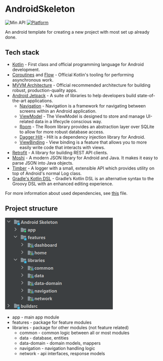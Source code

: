 # AndroidSkeleton
![Min API](https://img.shields.io/badge/API-23%2B-orange.svg?style=flat)
[![Platform](https://img.shields.io/badge/platform-Android-green.svg)](http://developer.android.com/index.html)

An android template for creating a new project with most set up already done.

## Tech stack

- [Kotlin](https://kotlinlang.org/) - First class and official programming language for Android development.
- [Coroutines](https://kotlinlang.org/docs/reference/coroutines-overview.html) and [Flow](https://kotlinlang.org/docs/reference/coroutines/flow.html#asynchronous-flow) - Official Kotlin's tooling for performing asynchronous work.
- [MVVM Architecture](https://developer.android.com/jetpack/guide) - Official recommended architecture for building robust, production-quality apps.
- [Android Jetpack](https://developer.android.com/jetpack) - A suite of libraries to help developers build state-of-the-art applications.
  - [Navigation](https://developer.android.com/guide/navigation) - Navigation is a framework for navigating between screens within an Android application.
  - [ViewModel](https://developer.android.com/topic/libraries/architecture/viewmodel) - The ViewModel is designed to store and manage UI-related data in a lifecycle conscious way.
  - [Room](https://developer.android.com/topic/libraries/architecture/room) - The Room library provides an abstraction layer over SQLite to allow for more robust database access.
  - [Dagger Hilt](https://developer.android.com/training/dependency-injection/hilt-android) - Hilt is a dependency injection library for Android.
  - [ViewBinding](https://developer.android.com/topic/libraries/view-binding) - View binding is a feature that allows you to more easily write code that interacts with views.
- [Retrofit](https://github.com/square/retrofit) - A library for building REST API clients.
- [Moshi](https://github.com/square/moshi) - A modern JSON library for Android and Java. It makes it easy to parse JSON into Java objects.
- [Timber](https://github.com/JakeWharton/timber) - A logger with a small, extensible API which provides utility on top of Android's normal Log class.
- [Gradle's Kotlin DSL](https://docs.gradle.org/current/userguide/kotlin_dsl.html) - Gradle’s Kotlin DSL is an alternative syntax to the Groovy DSL with an enhanced editing experience.

For more information about used dependencies, see [this](buildsrc/src/main/java/Dependencies.kt) file.

## Project structure

![project structure](project_structure.png)

- app - main app module
- features - package for feature modules
- libraries - package for other modules (not feature related)
  - common - common logic between all or most modules
  - data - database, entities
  - data-domain - domain models, mappers
  - navigation - navigation handling logic
  - network - api interfaces, response models
